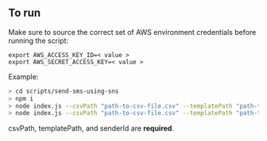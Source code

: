 ## To run

Make sure to source the correct set of AWS environment credentials before running the script:

```
export AWS_ACCESS_KEY_ID=< value >
export AWS_SECRET_ACCESS_KEY=< value >
```

Example:

```bash
> cd scripts/send-sms-using-sns
> npm i
> node index.js --csvPath "path-to-csv-file.csv" --templatePath "path-to-template-file.txt" --senderId "sender" --dryrun true
> node index.js --csvPath "path-to-csv-file.csv" --templatePath "path-to-template-file.txt" --senderId "sender"
```

csvPath, templatePath, and senderId are **required**.
